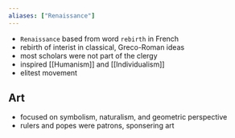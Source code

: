 ```yaml
---
aliases: ["Renaissance"]
---
```

- `Renaissance` based from word `rebirth` in French
- rebirth of interist in classical, Greco-Roman ideas
- most scholars were not part of the clergy
- inspired [[Humanism]] and [[Individualism]]
- elitest movement
## Art
- focused on symbolism, naturalism, and geometric perspective
- rulers and popes were patrons, sponsering art